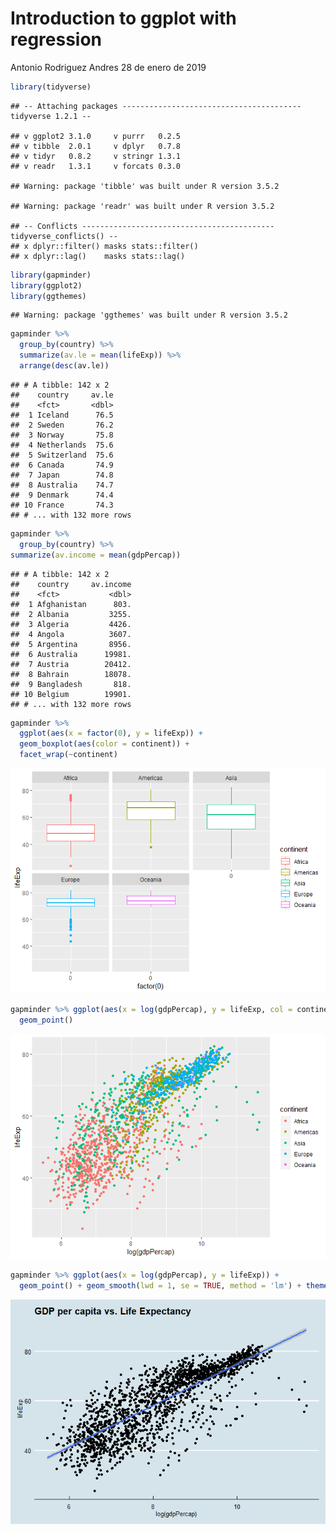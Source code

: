 Introduction to ggplot with regression
================
Antonio Rodriguez Andres
28 de enero de 2019

``` r
library(tidyverse)
```

    ## -- Attaching packages ---------------------------------------- tidyverse 1.2.1 --

    ## v ggplot2 3.1.0     v purrr   0.2.5
    ## v tibble  2.0.1     v dplyr   0.7.8
    ## v tidyr   0.8.2     v stringr 1.3.1
    ## v readr   1.3.1     v forcats 0.3.0

    ## Warning: package 'tibble' was built under R version 3.5.2

    ## Warning: package 'readr' was built under R version 3.5.2

    ## -- Conflicts ------------------------------------------- tidyverse_conflicts() --
    ## x dplyr::filter() masks stats::filter()
    ## x dplyr::lag()    masks stats::lag()

``` r
library(gapminder)
library(ggplot2)
library(ggthemes)
```

    ## Warning: package 'ggthemes' was built under R version 3.5.2

``` r
gapminder %>% 
  group_by(country) %>% 
  summarize(av.le = mean(lifeExp)) %>% 
  arrange(desc(av.le))
```

    ## # A tibble: 142 x 2
    ##    country     av.le
    ##    <fct>       <dbl>
    ##  1 Iceland      76.5
    ##  2 Sweden       76.2
    ##  3 Norway       75.8
    ##  4 Netherlands  75.6
    ##  5 Switzerland  75.6
    ##  6 Canada       74.9
    ##  7 Japan        74.8
    ##  8 Australia    74.7
    ##  9 Denmark      74.4
    ## 10 France       74.3
    ## # ... with 132 more rows

``` r
gapminder %>% 
  group_by(country) %>% 
summarize(av.income = mean(gdpPercap))
```

    ## # A tibble: 142 x 2
    ##    country     av.income
    ##    <fct>           <dbl>
    ##  1 Afghanistan      803.
    ##  2 Albania         3255.
    ##  3 Algeria         4426.
    ##  4 Angola          3607.
    ##  5 Argentina       8956.
    ##  6 Australia      19981.
    ##  7 Austria        20412.
    ##  8 Bahrain        18078.
    ##  9 Bangladesh       818.
    ## 10 Belgium        19901.
    ## # ... with 132 more rows

``` r
gapminder %>% 
  ggplot(aes(x = factor(0), y = lifeExp)) + 
  geom_boxplot(aes(color = continent)) +
  facet_wrap(~continent)
```

![](Introduction_to_ggplot_with_regression_files/figure-markdown_github/boxplot%20life%20expectancy-1.png)

``` r
gapminder %>% ggplot(aes(x = log(gdpPercap), y = lifeExp, col = continent)) +
  geom_point()
```

![](Introduction_to_ggplot_with_regression_files/figure-markdown_github/scatter%20plot%20GDP%20vs.%20life%20Expectancy-1.png)

``` r
gapminder %>% ggplot(aes(x = log(gdpPercap), y = lifeExp)) +
  geom_point() + geom_smooth(lwd = 1, se = TRUE, method = 'lm') + theme_economist() + ggtitle('GDP per capita vs. Life Expectancy')
```

![](Introduction_to_ggplot_with_regression_files/figure-markdown_github/similar%20to%20the%20Economist-1.png)
